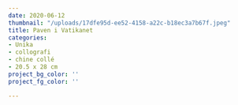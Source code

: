 ```yaml
---
date: 2020-06-12
thumbnail: "/uploads/17dfe95d-ee52-4158-a22c-b18ec3a7b67f.jpeg"
title: Paven i Vatikanet
categories:
- Unika
- collografi
- chine collé
- 20.5 x 28 cm
project_bg_color: ''
project_fg_color: ''

---
```

